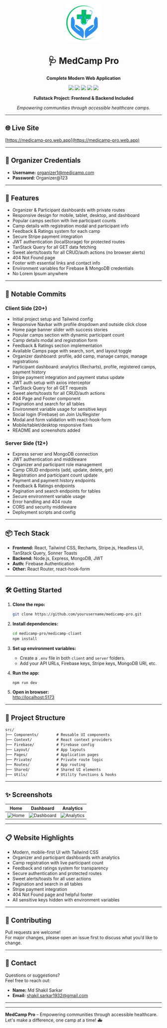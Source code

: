 <div align="center">
  <img src="src/assets/logo.png" alt="MedCamp Pro Logo" width="120" />
  <h1>🩺 MedCamp Pro</h1>
  <p><b>Complete Modern Web Application</b></p>
  <p>
    <img src="https://img.shields.io/badge/React-18.0-blue?logo=react" />
    <img src="https://img.shields.io/badge/Vite-4.0-purple?logo=vite" />
    <img src="https://img.shields.io/badge/Node.js-18.x-green?logo=node.js" />
    <img src="https://img.shields.io/badge/Express-4.x-black?logo=express" />
    <img src="https://img.shields.io/badge/MongoDB-6.x-brightgreen?logo=mongodb" />
  </p>
  <p>
    <b>Fullstack Project: Frontend & Backend Included</b>
  </p>
  <p>
    <i>Empowering communities through accessible healthcare camps.</i>
  </p>
</div>

---

## 🌐 Live Site

[https://medicamp-pro.web.app](https://medicamp-pro.web.app)

---

## 👤 Organizer Credentials

- **Username:** organizer1@medicamp.com
- **Password:** Organizer@123

---

## 🚀 Features

- Organizer & Participant dashboards with private routes
- Responsive design for mobile, tablet, desktop, and dashboard
- Popular camps section with live participant counts
- Camp details with registration modal and participant info
- Feedback & Ratings system for each camp
- Secure Stripe payment integration
- JWT authentication (localStorage) for protected routes
- TanStack Query for all GET data fetching
- Sweet alerts/toasts for all CRUD/auth actions (no browser alerts)
- 404 Not Found page
- Footer with essential links and contact info
- Environment variables for Firebase & MongoDB credentials
- No Lorem Ipsum anywhere

---

## 📝 Notable Commits

### Client Side (20+)
- Initial project setup and Tailwind config
- Responsive Navbar with profile dropdown and outside click close
- Home page banner slider with success stories
- Popular camps section with dynamic participant count
- Camp details modal and registration form
- Feedback & Ratings section implementation
- Available Camps page with search, sort, and layout toggle
- Organizer dashboard: profile, add camp, manage camps, manage registrations
- Participant dashboard: analytics (Recharts), profile, registered camps, payment history
- Stripe payment integration and payment status update
- JWT auth setup with axios interceptor
- TanStack Query for all GET requests
- Sweet alerts/toasts for all CRUD/auth actions
- 404 Page and Footer component
- Pagination and search for all tables
- Environment variable usage for sensitive keys
- Social login (Firebase) on Join Us/Register
- Modal and form validation with react-hook-form
- Mobile/tablet/desktop responsive fixes
- README and screenshots added

### Server Side (12+)
- Express server and MongoDB connection
- JWT authentication and middleware
- Organizer and participant role management
- Camp CRUD endpoints (add, update, delete, get)
- Registration and participant count update
- Payment and payment history endpoints
- Feedback & Ratings endpoints
- Pagination and search endpoints for tables
- Secure environment variable usage
- Error handling and 404 route
- CORS and security middleware
- Deployment scripts and config

---

## 📦 Tech Stack

- **Frontend:** React, Tailwind CSS, Recharts, Stripe.js, Headless UI, TanStack Query, Sonner Toasts
- **Backend:** Node.js, Express, MongoDB, JWT
- **Auth:** Firebase Authentication
- **Other:** React Router, react-hook-form

---

## 🛠️ Getting Started

1. **Clone the repo:**
   ```bash
   git clone https://github.com/yourusername/medicamp-pro.git
   ```

2. **Install dependencies:**
   ```bash
   cd medicamp-pro/medicamp-cliant
   npm install
   ```

3. **Set up environment variables:**
   - Create a `.env` file in both `client` and `server` folders.
   - Add your API URLs, Firebase keys, Stripe keys, MongoDB URI, etc.

4. **Run the app:**
   ```bash
   npm run dev
   ```

5. **Open in browser:**  
   [http://localhost:5173](http://localhost:5173)

---

## 📁 Project Structure

```text
src/
├── Components/        # Reusable UI components
├── Context/           # React context providers
├── Firebase/          # Firebase config
├── Layout/            # App layouts
├── Pages/             # Application pages
├── Private/           # Private route logic
├── Routes/            # App routing
├── Shared/            # Shared UI elements
├── Utils/             # Utility functions & hooks
```

---

## ✨ Screenshots

|Home | Dashboard | Analytics |
|-----------|-----------|--------------|
| ![Home](https://github.com/Programming-Hero-Web-Course4/b11a12-client-side-shakilsarkar12/blob/main/screenshort/Home.png?raw=true) | ![Dashboard](https://github.com/Programming-Hero-Web-Course4/b11a12-client-side-shakilsarkar12/blob/main/screenshort/dashboard.png) | ![Analytics](https://github.com/Programming-Hero-Web-Course4/b11a12-client-side-shakilsarkar12/blob/main/screenshort/analytics.png) |

---

## 📋 Website Highlights

- Modern, mobile-first UI with Tailwind CSS
- Organizer and participant dashboards with analytics
- Camp registration with live participant count
- Feedback and ratings system for transparency
- Secure authentication and protected routes
- Sweet alerts/toasts for all user actions
- Pagination and search in all tables
- Stripe payment integration
- 404 Not Found page and helpful footer
- All sensitive keys hidden with environment variables

---

## 🤝 Contributing

Pull requests are welcome!  
For major changes, please open an issue first to discuss what you’d like to change.

---

## 📧 Contact

Questions or suggestions?  
Feel free to reach out:

- **Name:** Md Shakil Sarkar  
- **Email:** [shakil.sarkar1932@gmail.com](mailto:shakil.sarkar1932@gmail.com)

---

---

**MedCamp Pro** – Empowering communities through accessible healthcare.  
Let's make a difference, one camp at a time! 🚑
